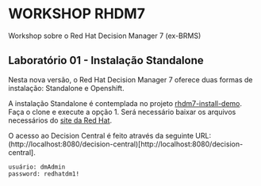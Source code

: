 
# WORKSHOP RHDM7
Workshop sobre o Red Hat Decision Manager 7 (ex-BRMS)

## Laboratório 01 - Instalação Standalone
Nesta nova versão, o Red Hat Decision Manager 7 oferece duas formas de instalação: Standalone e Openshift.

A instalação Standalone é contemplada no projeto [rhdm7-install-demo](https://github.com/jbossdemocentral/rhdm7-install-demo). Faça o clone e execute a opção 1. Será necessário baixar os arquivos necessários do [site da Red Hat](https://access.redhat.com).

O acesso ao Decision Central é feito através da seguinte URL: (http://localhost:8080/decision-central)[http://localhost:8080/decision-central].

```
usuário: dmAdmin
password: redhatdm1!
```
